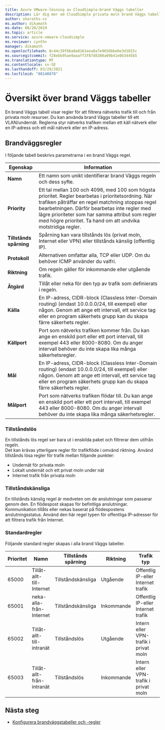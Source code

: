 ```yaml
---
title: Azure VMware-lösning av CloudSimple-brand Väggs tabeller
description: Lär dig mer om CloudSimple privata moln brand Väggs tabeller och brand Väggs regler, inklusive standard regler som skapas i alla brand Väggs tabeller.
author: sharaths-cs
ms.author: dikamath
ms.date: 08/20/2019
ms.topic: article
ms.service: azure-vmware-cloudsimple
ms.reviewer: cynthn
manager: dikamath
ms.openlocfilehash: 8c44c39f66a0a0161eea8a7e9656bbe0e3d1015c
ms.sourcegitcommit: f28ebb95ae9aaaff3f87d8388a09b41e0b3445b5
ms.translationtype: MT
ms.contentlocale: sv-SE
ms.lasthandoff: 03/29/2021
ms.locfileid: "88140878"
---
```

# <a name="firewall-tables-overview"></a>Översikt över brand Väggs tabeller

En brand Väggs tabell visar regler för att filtrera nätverks trafik till och från privata moln resurser. Du kan använda brand Väggs tabeller till ett VLAN/undernät. Reglerna styr nätverks trafiken mellan ett käll nätverk eller en IP-adress och ett mål nätverk eller en IP-adress.

## <a name="firewall-rules"></a>Brandväggsregler

I följande tabell beskrivs parametrarna i en brand Väggs regel.

| Egenskap | Information |
| ---------| --------|
| **Namn** | Ett namn som unikt identifierar brand Väggs regeln och dess syfte. |
| **Priority** | Ett tal mellan 100 och 4096, med 100 som högsta prioritet. Regler bearbetas i prioritetsordning. När trafiken påträffar en regel matchning stoppas regel bearbetningen. Därför bearbetas inte regler med lägre prioriteter som har samma attribut som regler med högre prioritet.  Ta hand om att undvika motstridiga regler. |
| **Tillstånds spårning** | Spårning kan vara tillstånds lös (privat moln, Internet eller VPN) eller tillstånds känslig (offentlig IP).  |
| **Protokoll** | Alternativen omfattar alla, TCP eller UDP. Om du behöver ICMP använder du valfri. |
| **Riktning** | Om regeln gäller för inkommande eller utgående trafik. |
| **Åtgärd** | Tillåt eller neka för den typ av trafik som definierats i regeln. |
| **Källa** | En IP-adress, CIDR-block (Classless Inter-Domain routing) (endast 10.0.0.0/24, till exempel) eller någon.  Genom att ange ett intervall, ett service tag eller en program säkerhets grupp kan du skapa färre säkerhets regler. |
| **Källport** | Port som nätverks trafiken kommer från.  Du kan ange en enskild port eller ett port intervall, till exempel 443 eller 8000-8080. Om du anger intervall behöver du inte skapa lika många säkerhetsregler. |
| **Mål** | En IP-adress, CIDR-block (Classless Inter-Domain routing) (endast 10.0.0.0/24, till exempel) eller någon.  Genom att ange ett intervall, ett service tag eller en program säkerhets grupp kan du skapa färre säkerhets regler.  |
| **Målport** | Port som nätverks trafiken flödar till.  Du kan ange en enskild port eller ett port intervall, till exempel 443 eller 8000-8080. Om du anger intervall behöver du inte skapa lika många säkerhetsregler.|

### <a name="stateless"></a>Tillståndslös

En tillstånds lös regel ser bara ut i enskilda paket och filtrerar dem utifrån regeln.  
Det kan krävas ytterligare regler för trafikflöde i omvänd riktning.  Använd tillstånds lösa regler för trafik mellan följande punkter:

* Undernät för privata moln
* Lokalt undernät och ett privat moln under nät
* Internet trafik från privata moln

### <a name="stateful"></a>Tillståndskänsliga

 En tillstånds känslig regel är medveten om de anslutningar som passerar genom den. En flödespost skapas för befintliga anslutningar. Kommunikation tillåts eller nekas baserat på flödespostens anslutningsstatus.  Använd den här regel typen för offentliga IP-adresser för att filtrera trafik från Internet.

### <a name="default-rules"></a>Standardregler

Följande standard regler skapas i alla brand Väggs tabeller.

|Prioritet|Namn|Tillstånds spårning|Riktning|Trafik typ|Protokoll|Källa|Källport|Mål|Målport|Action|
|--------|----|--------------|---------|------------|--------|------|-----------|-----------|----------------|------|
|65000|Tillåt-allt-till-Internet|Tillståndskänsliga|Utgående|Offentlig IP-eller Internet trafik|Alla|Valfri|Valfri|Valfri|Valfri|Tillåt|
|65001|neka-alla-från-Internet|Tillståndskänsliga|Inkommande|Offentlig IP-eller Internet trafik|Alla|Valfri|Valfri|Valfri|Valfri|Neka|
|65002|Tillåt-allt-till-intranät|Tillståndslös|Utgående|Intern eller VPN-trafik i privat moln|Alla|Valfri|Valfri|Valfri|Valfri|Tillåt|
|65003|Tillåt-allt-från-intranät|Tillståndslös|Inkommande|Intern eller VPN-trafik i privat moln|Alla|Valfri|Valfri|Valfri|Valfri|Tillåt|

## <a name="next-steps"></a>Nästa steg

* [Konfigurera brandväggstabeller och -regler](firewall.md)
